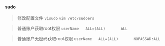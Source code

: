 #### sudo

> 修改配置文件
`visudo`
`vim /etc/sudoers`

> 普通账户获取root权限
`userName   ALL=(ALL)       ALL`

> 普通账户无密码获取root权限
`userName   ALL=(ALL)       NOPASSWD:ALL`